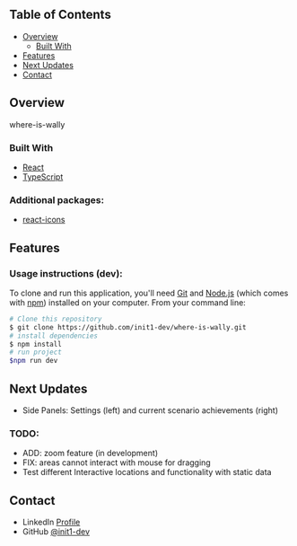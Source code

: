 ## Table of Contents

- [Overview](#overview)
    - [Built With](#built-with)
- [Features](#features)
- [Next Updates](#Next-updates)
- [Contact](#contact)

## Overview

where-is-wally

### Built With

- [React](https://es.react.dev/)
- [TypeScript](https://www.typescriptlang.org/)

### Additional packages:

- [react-icons](https://www.npmjs.com/package/react-icons)

## Features

### Usage instructions (dev):

To clone and run this application, you'll need [Git](https://git-scm.com) and [Node.js](https://nodejs.org/en/download/) (which comes with [npm](http://npmjs.com)) installed on your computer. From your command line:

```bash
# Clone this repository
$ git clone https://github.com/init1-dev/where-is-wally.git
# install dependencies
$ npm install
# run project
$npm run dev
```

## Next Updates
- Side Panels: Settings (left) and current scenario achievements (right)


### TODO:
- ADD: zoom feature (in development)
- FIX: areas cannot interact with mouse for dragging
- Test different Interactive locations and functionality with static data

## Contact

- LinkedIn [Profile](https://www.linkedin.com/in/in1t-jorge-guillen/)
- GitHub [@init1-dev](https://github.com/init1-dev)
